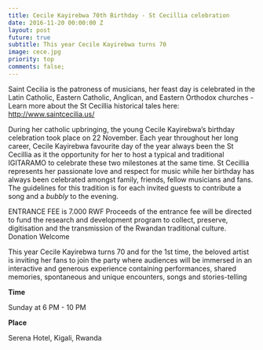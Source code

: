 ```yaml
---
title: Cecile Kayirebwa 70th Birthday - St Cecillia celebration
date: 2016-11-20 00:00:00 Z
layout: post
future: true
subtitle: This year Cecile Kayirebwa turns 70
image: cece.jpg
priority: top
comments: false;
---
```


Saint Cecilia is the patroness of musicians, her feast day is celebrated in the Latin Catholic, Eastern Catholic, Anglican, and Eastern Orthodox churches - Learn more about the St Cecillia historical tales here: http://www.saintcecilia.us/

During her catholic upbringing, the young Cecile Kayirebwa’s birthday celebration took place on 22 November. Each year throughout her long career, Cecile Kayirebwa favourite day of the year always been the St Cecillia as it the opportunity for her to host a typical and traditional IGITARAMO to celebrate these two milestones at the same time. St Cecillia represents her passionate love and respect for music while her birthday has always been celebrated amongst family, friends, fellow musicians and fans. The guidelines for this tradition is for each invited guests to contribute a song and a *bubbly* to the evening.

ENTRANCE FEE is 7.000 RWF
Proceeds of the entrance fee will be directed to fund the research and development program to collect, preserve, digitisation and the transmission of the Rwandan traditional culture.
Donation Welcome

This year Cecile Kayirebwa turns 70 and for the 1st time, the beloved artist is inviting her fans to join the party where audiences will be immersed in an interactive and generous experience containing performances, shared memories, spontaneous and unique encounters, songs and stories-telling

<strong>Time</strong>

Sunday at 6 PM - 10 PM



<strong>Place</strong>

Serena Hotel, Kigali, Rwanda
